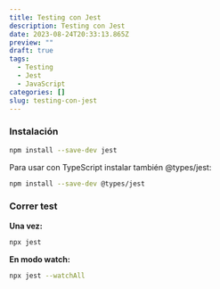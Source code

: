 ```yaml
---
title: Testing con Jest
description: Testing con Jest
date: 2023-08-24T20:33:13.865Z
preview: ""
draft: true
tags:
  - Testing
  - Jest
  - JavaScript
categories: []
slug: testing-con-jest
---
```


### Instalación

```bash
npm install --save-dev jest
```

Para usar con TypeScript instalar también @types/jest:

```bash
npm install --save-dev @types/jest
```

### Correr test

**Una vez:**

```bash
npx jest
```

**En modo watch:**

```bash
npx jest --watchAll
```
